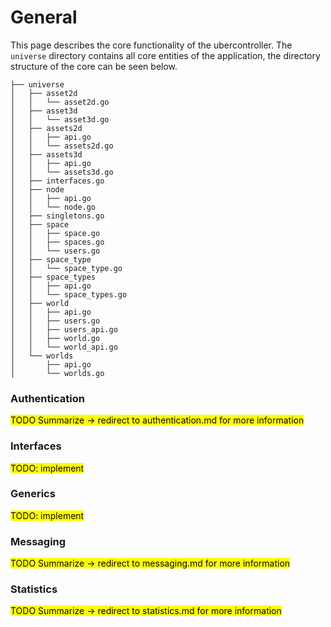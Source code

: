 # General
This page describes the core functionality of the ubercontroller.
The ``universe`` directory contains all core entities of the application, the directory structure of the core can be seen below.

```
├── universe
│   ├── asset2d
│   │   └── asset2d.go
│   ├── asset3d
│   │   └── asset3d.go
│   ├── assets2d
│   │   ├── api.go
│   │   └── assets2d.go
│   ├── assets3d
│   │   ├── api.go
│   │   └── assets3d.go
│   ├── interfaces.go
│   ├── node
│   │   ├── api.go
│   │   └── node.go
│   ├── singletons.go
│   ├── space
│   │   ├── space.go
│   │   ├── spaces.go
│   │   └── users.go
│   ├── space_type
│   │   └── space_type.go
│   ├── space_types
│   │   ├── api.go
│   │   └── space_types.go
│   ├── world
│   │   ├── api.go
│   │   ├── users.go
│   │   ├── users_api.go
│   │   ├── world.go
│   │   └── world_api.go
│   └── worlds
│       ├── api.go
│       └── worlds.go
```

### Authentication
<mark>TODO Summarize -> redirect to authentication.md for more information</mark>

### Interfaces
<mark>TODO: implement</mark>

### Generics
<mark>TODO: implement</mark>

### Messaging
<mark>TODO Summarize -> redirect to messaging.md for more information</mark>

### Statistics
<mark>TODO Summarize -> redirect to statistics.md for more information</mark>